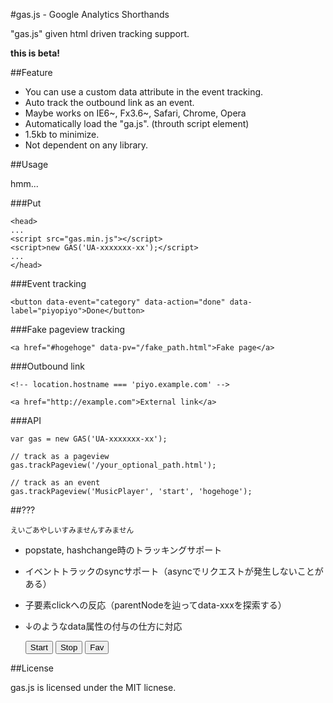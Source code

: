 #gas.js - Google Analytics Shorthands

"gas.js" given html driven tracking support.

**this is beta!**

##Feature

+  You can use a custom data attribute in the event tracking.
+  Auto track the outbound link as an event.
+  Maybe works on IE6~, Fx3.6~, Safari, Chrome, Opera
+  Automatically load the "ga.js". (throuth script element)
+  1.5kb to minimize.
+  Not dependent on any library.

##Usage

hmm...

###Put

    <head>
    ...
    <script src="gas.min.js"></script>
    <script>new GAS('UA-xxxxxxx-xx');</script>
    ...
    </head>


###Event tracking

    <button data-event="category" data-action="done" data-label="piyopiyo">Done</button>


###Fake pageview tracking

    <a href="#hogehoge" data-pv="/fake_path.html">Fake page</a>

###Outbound link

    <!-- location.hostname === 'piyo.example.com' -->

    <a href="http://example.com">External link</a>

###API

    var gas = new GAS('UA-xxxxxxx-xx');

    // track as a pageview
    gas.trackPageview('/your_optional_path.html');

    // track as an event
    gas.trackPageview('MusicPlayer', 'start', 'hogehoge');

##???

<small>えいごあやしいすみませんすみません</small>

+  popstate, hashchange時のトラッキングサポート
+  イベントトラックのsyncサポート（asyncでリクエストが発生しないことがある）
+  子要素clickへの反応（parentNodeを辿ってdata-xxxを探索する）
+  ↓のようなdata属性の付与の仕方に対応

    <div id="MusicPlayer" data-event="MusicPlayer">
        <button data-action="start">Start</button>
        <button data-action="stop">Stop</button>
        <button data-action="favorite">Fav</button>
    </div>

##License

gas.js is licensed under the MIT licnese.
